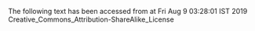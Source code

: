 The following text has been accessed from at Fri Aug 9 03:28:01 IST 2019
Creative_Commons_Attribution-ShareAlike_License
